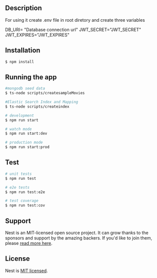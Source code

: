 
## Description
For using it create .env file in root diretory and create three variables 

DB_URI= "Database connection url"
JWT_SECRET="JWT_SECRET"
JWT_EXPIRES="JWT_EXPIRES"



## Installation

```bash
$ npm install
```

## Running the app

```bash
#mongodb seed data
$ ts-node scripts/createsampleMovies

#Elastic Search Index and Mapping
$ ts-node scripts/createindex

# development
$ npm run start

# watch mode
$ npm run start:dev

# production mode
$ npm run start:prod
```

## Test

```bash
# unit tests
$ npm run test

# e2e tests
$ npm run test:e2e

# test coverage
$ npm run test:cov
```

## Support

Nest is an MIT-licensed open source project. It can grow thanks to the sponsors and support by the amazing backers. If you'd like to join them, please [read more here](https://docs.nestjs.com/support).

## License

Nest is [MIT licensed](LICENSE).
